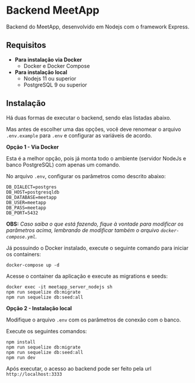 # Backend MeetApp

Backend do MeetApp, desenvolvido em Nodejs com o framework Express.

## Requisitos

- **Para instalação via Docker**
  - Docker e Docker Compose
- **Para instalação local**
  - Nodejs 11 ou superior
  - PostgreSQL 9 ou superior

## Instalação

Há duas formas de executar o backend, sendo elas listadas abaixo.

Mas antes de escolher uma das opções, você deve renomear o arquivo `.env.example` para `.env` e configurar as variáveis de acordo.

**Opção 1 - Via Docker**

Esta é a melhor opção, pois já monta todo o ambiente (servidor NodeJs e banco PostgreSQL) com apenas um comando.

No arquivo `.env`, configurar os parâmetros como descrito abaixo:

    DB_DIALECT=postgres
    DB_HOST=postgresqldb
    DB_DATABASE=meetapp
    DB_USER=meetapp
    DB_PASS=meetapp
    DB_PORT=5432

**OBS:** _Caso saiba o que está fazendo, fique à vontade para modificar os parâmetros acima, lembrando de modificar também o arquivo `docker-compose.yml`._

Já possuindo o Docker instalado, execute o seguinte comando para iniciar os containers:

    docker-compose up -d

Acesse o container da aplicação e execute as migrations e seeds:

    docker exec -it meetapp_server_nodejs sh
    npm run sequelize db:migrate
    npm run sequelize db:seed:all

**Opção 2 - Instalação local**

Modifique o arquivo `.env` com os parâmetros de conexão com o banco.

Execute os seguintes comandos:

    npm install
    npm run sequelize db:migrate
    npm run sequelize db:seed:all
    npm run dev

Após executar, o acesso ao backend pode ser feito pela url `http://localhost:3333`
